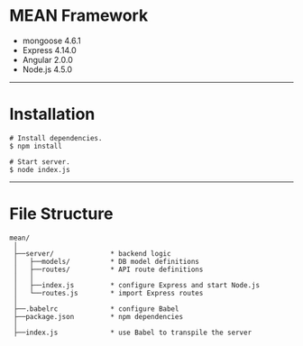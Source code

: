 # MEAN Framework

- mongoose 4.6.1
- Express 4.14.0
- Angular 2.0.0
- Node.js 4.5.0

---

# Installation

```
# Install dependencies.
$ npm install

# Start server.
$ node index.js
```

---

# File Structure

```
mean/
 │
 ├──server/              * backend logic
 │   ├──models/          * DB model definitions
 │   ├──routes/          * API route definitions
 │   │
 │   ├──index.js         * configure Express and start Node.js
 │   └──routes.js        * import Express routes
 │
 ├──.babelrc             * configure Babel
 ├──package.json         * npm dependencies
 │
 ├──index.js             * use Babel to transpile the server
```

